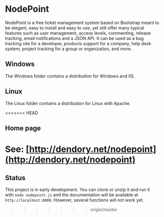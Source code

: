 NodePoint
=========
NodePoint is a free ticket management system based on Bootstrap meant to be elegant, easy to install and easy to use, yet still offer many typical features such as user management, access levels, commenting, release tracking, email notifications and a JSON API. It can be used as a bug tracking site for a developer, products support for a company, help desk system, project tracking for a group or organization, and more.

Windows
-------
The Windows folder contains a distribution for Windows and IIS.

Linux
-----
The Linux folder contains a distribution for Linux with Apache.

<<<<<<< HEAD

Home page
---------
See: [http://dendory.net/nodepoint](http://dendory.net/nodepoint)
=======
## Status ##

This project is in early development. You can clone or unzip it and run it with `node nodepoint.js` and the documentation will be available at `http://localhost:8080`. However, several functions will not work yet.
>>>>>>> origin/master
